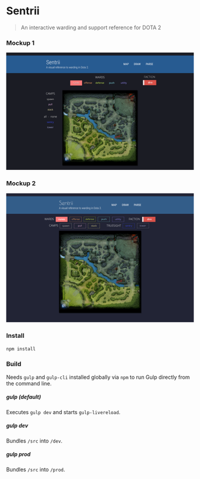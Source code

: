 # Sentrii
>An interactive warding and support reference for DOTA 2

### Mockup 1
![Sentrii Mockup 2](./wireframes/mockup_4.png "Sentrii Mockup")

### Mockup 2
![Sentrii Mockup 3](./wireframes/mockup_3.png "Sentrii Mockup")

### Install
`npm install`

### Build
Needs `gulp` and `gulp-cli` installed globally via `npm` to run Gulp directly from the command line.

##### gulp (default)
Executes `gulp dev` and starts `gulp-livereload`.

##### gulp dev
Bundles `/src` into `/dev`.

##### gulp prod
Bundles `/src` into `/prod`.
